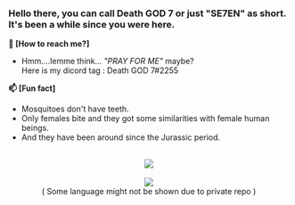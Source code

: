 ### Hello there, you can call Death GOD 7 or just "SE7EN" as short. It's been a while since you were here.
 
**💬 [How to reach me?]**<br>
- Hmm....lemme think... *"PRAY FOR ME"* maybe?  
Here is my dicord tag : Death GOD 7#2255

**📫 [Fun fact]**<br>
- Mosquitoes don't have teeth.<br>
- Only females bite and they got some similarities with female human beings.<br>
- And they have been around since the Jurassic period.

<p align="center">
<br>
<img src="https://github-readme-stats.vercel.app/api?username=DeathGOD7&count_private=true&show_icons=true&theme=monokai">
<br>
<br>
<img src="https://github-readme-stats.vercel.app/api/top-langs/?username=DeathGOD7&layout=compact&langs_count=10">
<br>
( Some language might not be shown due to private repo )
</p>
